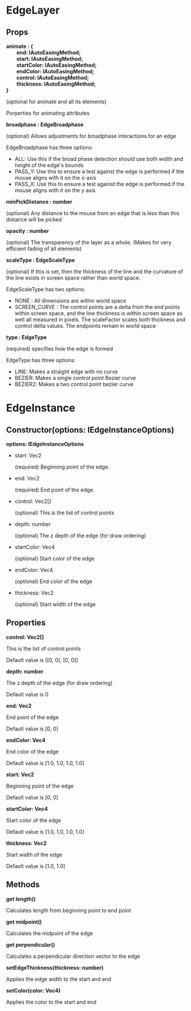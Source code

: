 # EdgeLayer

## Props

**animate : { <br>&emsp;&emsp;end: IAutoEasingMethod<Vec>; <br>&emsp;&emsp;start: IAutoEasingMethod<Vec>; <br>&emsp;&emsp;startColor: IAutoEasingMethod<Vec>; <br>&emsp;&emsp;endColor: IAutoEasingMethod<Vec>; <br>&emsp;&emsp;control: IAutoEasingMethod<Vec>; <br>&emsp;&emsp;thickness: IAutoEasingMethod<Vec>;<br>}**

(optional for animate and all its elements)

Porperties for animating attributes

**broadphase : EdgeBroadphase**

(optional) Allows adjustments for broadphase interactions for an edge

EdgeBroadphase has three options:

* ALL: Use this if the broad phase detection should use both width and height of the edge's bounds
* PASS_Y: Use this to ensure a test against the edge is performed if the mouse aligns with it on the x-axis
* PASS_X: Use this to ensure a test against the edge is performed if the mouse aligns with it on the y axis

**minPickDistance : number**

(optional) Any distance to the mouse from an edge that is less than this distance will be picked

**opacity : number**

(optional) The transparency of the layer as a whole. (Makes for very efficient fading of all elements)

**scaleType : EdgeScaleType**

(optional) If this is set, then the thickness of the line and the curvature of the line exists in screen space rather than world space.

EdgeScaleType has two options:

* NONE : All dimensions are within world space
* SCREEN_CURVE : The control points are a delta from the end points within screen space, and the line thickness is within screen space as well all measured in pixels. The scaleFactor scales both thickness and control delta values. The endpoints remain in world space

**type : EdgeType**

(required) specifies how the edge is formed

EdgeType has three options:

* LINE: Makes a straight edge with no curve
* BEZIER: Makes a single control point Bezier curve
* BEZIER2: Makes a two control point bezier curve

# EdgeInstance

## Constructor(options: IEdgeInstanceOptions)

**options: IEdgeInstanceOptions**

* start: Vec2

  (required) Beginning point of the edge.

* end: Vec2

  (required) End point of the edge.

* control: Vec2[]

  (optional) This is the list of control points

* depth: number

  (optional) The z depth of the edge (for draw ordering)

* startColor: Vec4

  (optional) Start color of the edge

* endColor: Vec4

  (optional) End color of the edge

* thickness: Vec2

  (optional) Start width of the edge

## Properties

**control: Vec2[]**

This is the list of control points

Default value is [[0, 0], [0, 0]]

**depth: number**

The z depth of the edge (for draw ordering)

Default value is 0

**end: Vec2**

End point of the edge

Default value is [0, 0]

**endColor: Vec4**

End color of the edge

Default value is [1.0, 1.0, 1.0, 1.0]

**start: Vec2**

Beginning point of the edge

Default value is [0, 0]

**startColor: Vec4**

Start color of the edge

Default value is [1.0, 1.0, 1.0, 1.0]

**thickness: Vec2**

Start width of the edge

Default value is [1.0, 1.0]

## Methods

**get length()**

Calculates length from beginning point to end point

**get midpoint()**

Calculates the midpoint of the edge

**get perpendicular()**

Calculates a perpendicular direction vector to the edge

**setEdgeThickness(thickness: number)**

Applies the edge width to the start and end

**setColor(color: Vec4)**

Applies the color to the start and end
